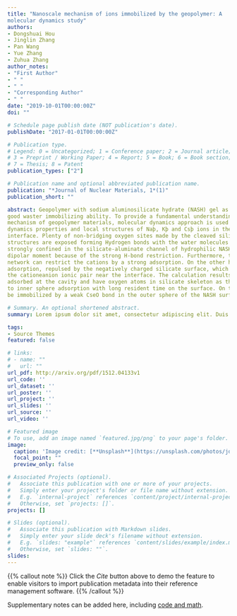 ```yaml
---
title: "Nanoscale mechanism of ions immobilized by the geopolymer: A
molecular dynamics study"
authors:
- Dongshuai Hou
- Jinglin Zhang
- Pan Wang
- Yue Zhang
- Zuhua Zhang
author_notes:
- "First Author"
- " "
- " "
- "Corresponding Author"
- " "
date: "2019-10-01T00:00:00Z"
doi: ""

# Schedule page publish date (NOT publication's date).
publishDate: "2017-01-01T00:00:00Z"

# Publication type.
# Legend: 0 = Uncategorized; 1 = Conference paper; 2 = Journal article;
# 3 = Preprint / Working Paper; 4 = Report; 5 = Book; 6 = Book section;
# 7 = Thesis; 8 = Patent
publication_types: ["2"]

# Publication name and optional abbreviated publication name.
publication: "*Journal of Nuclear Materials, 1*(1)"
publication_short: ""

abstract: Geopolymer with sodium aluminosilicate hydrate (NASH) gel as the main hydration product exhibits
good waster immobilizing ability. To provide a fundamental understanding of the immobilization
mechanism of geopolymer materials, molecular dynamics approach is used to study the density distribution,
dynamics properties and local structures of Naþ, Kþ and Csþ ions in the vicinity of the NASH gel
interface. Plenty of non-bridging oxygen sites made by the cleaved silicate and aluminate branch
structures are exposed forming Hydrogen bonds with the water molecules nearby. The water molecules
strongly confined in the silicate-aluminate channel of hydrophilic NASH surface exhibit enlargement of
dipolar moment because of the strong H-bond restriction. Furthermore, the O atoms in silicate-aluminate
network can restrict the cations by a strong adsorption. On the other hand, Cl ions exhibited a weak
adsorption, repulsed by the negatively charged silicate surface, which is primarily due to the formation of
the cationeanion ionic pair near the interface. The calculation results of density profile and resident-time shows that the adsorption capacities of cations on the NASH surface and the ionic radius are negative related, with the sequence of Naþ> Kþ > Csþ. The Naþ and Kþ ion with smaller hydration shell can
adsorbed at the cavity and have oxygen atoms in silicate skeleton as their nearest neighbors, contributing
to inner sphere adsorption with long resident time on the surface. On the contrary, the Csþ ions can only
be immobilized by a weak CseO bond in the outer sphere of the NASH surface, which results in frequently dissociation from the NASH surface and high diffusivity of ions. This study provides a fundamental understanding of immobilization mechanism of geopolymer material at the molecular level.

# Summary. An optional shortened abstract.
summary: Lorem ipsum dolor sit amet, consectetur adipiscing elit. Duis posuere tellus ac convallis placerat. Proin tincidunt magna sed ex sollicitudin condimentum.

tags:
- Source Themes
featured: false

# links:
# - name: ""
#   url: ""
url_pdf: http://arxiv.org/pdf/1512.04133v1
url_code: ''
url_dataset: ''
url_poster: ''
url_project: ''
url_slides: ''
url_source: ''
url_video: ''

# Featured image
# To use, add an image named `featured.jpg/png` to your page's folder. 
image:
  caption: 'Image credit: [**Unsplash**](https://unsplash.com/photos/jdD8gXaTZsc)'
  focal_point: ""
  preview_only: false

# Associated Projects (optional).
#   Associate this publication with one or more of your projects.
#   Simply enter your project's folder or file name without extension.
#   E.g. `internal-project` references `content/project/internal-project/index.md`.
#   Otherwise, set `projects: []`.
projects: []

# Slides (optional).
#   Associate this publication with Markdown slides.
#   Simply enter your slide deck's filename without extension.
#   E.g. `slides: "example"` references `content/slides/example/index.md`.
#   Otherwise, set `slides: ""`.
slides:
---
```


{{% callout note %}}
Click the *Cite* button above to demo the feature to enable visitors to import publication metadata into their reference management software.
{{% /callout %}}

Supplementary notes can be added here, including [code and math](https://sourcethemes.com/academic/docs/writing-markdown-latex/).
